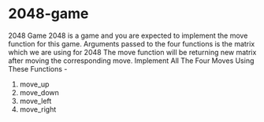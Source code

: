 # 2048-game
2048 Game
2048 is a game and you are expected to implement the move function for this game.
Arguments passed to the four functions is the matrix which we are using for 2048
The move function will be returning new matrix after moving the corresponding move.
Implement All The Four Moves Using These Functions -
1. move_up
2. move_down
3. move_left
4. move_right
